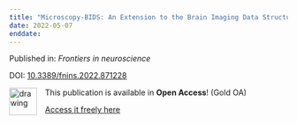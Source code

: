 ```yaml
---
title: "Microscopy-BIDS: An Extension to the Brain Imaging Data Structure for Microscopy Data."
date: 2022-05-07
enddate:
---
```


Published in: *Frontiers in neuroscience*

DOI: [10.3389/fnins.2022.871228](https://doi.org/10.3389/fnins.2022.871228)

<img src="https://upload.wikimedia.org/wikipedia/commons/thumb/7/77/Open_Access_logo_PLoS_transparent.svg/800px-Open_Access_logo_PLoS_transparent.svg.png" alt="drawing" width="50" align="left"/> &nbsp;&nbsp;&nbsp;This publication is available in **Open Access**! (Gold OA)

&nbsp;&nbsp;&nbsp;<a href="https://www.frontiersin.org/articles/10.3389/fnins.2022.871228/pdf">Access it freely here</a>

